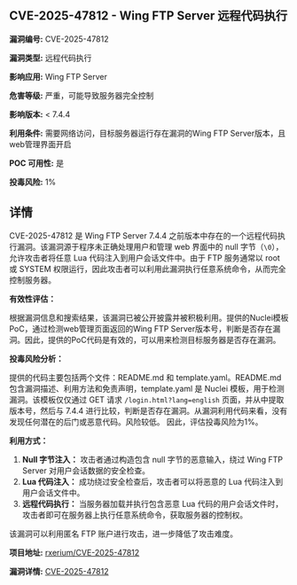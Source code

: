 ## CVE-2025-47812 - Wing FTP Server 远程代码执行

**漏洞编号:** CVE-2025-47812

**漏洞类型:** 远程代码执行

**影响应用:** Wing FTP Server

**危害等级:** 严重，可能导致服务器完全控制

**影响版本:** < 7.4.4

**利用条件:** 需要网络访问，目标服务器运行存在漏洞的Wing FTP Server版本，且web管理界面开启

**POC 可用性:** 是

**投毒风险:** 1%

## 详情

CVE-2025-47812 是 Wing FTP Server 7.4.4 之前版本中存在的一个远程代码执行漏洞。该漏洞源于程序未正确处理用户和管理 web 界面中的 null 字节（`\0`），允许攻击者将任意 Lua 代码注入到用户会话文件中。由于 FTP 服务通常以 root 或 SYSTEM 权限运行，因此攻击者可以利用此漏洞执行任意系统命令，从而完全控制服务器。

**有效性评估：**

根据漏洞信息和搜索结果，该漏洞已被公开披露并被积极利用。提供的Nuclei模板PoC，通过检测web管理页面返回的Wing FTP Server版本号，判断是否存在漏洞。因此，提供的PoC代码是有效的，可以用来检测目标服务器是否存在漏洞。

**投毒风险分析：**

提供的代码主要包括两个文件：README.md 和 template.yaml。README.md 包含漏洞描述、利用方法和免责声明，template.yaml 是 Nuclei 模板，用于检测漏洞。该模板仅仅通过 GET 请求 `/login.html?lang=english` 页面，并从中提取版本号，然后与 7.4.4 进行比较，判断是否存在漏洞。从漏洞利用代码来看，没有发现任何潜在的后门或恶意代码。风险较低。
因此，评估投毒风险为1%。

**利用方式：**

1.  **Null 字节注入：** 攻击者通过构造包含 null 字节的恶意输入，绕过 Wing FTP Server 对用户会话数据的安全检查。
2.  **Lua 代码注入：** 成功绕过安全检查后，攻击者可以将恶意的 Lua 代码注入到用户会话文件中。
3.  **远程代码执行：** 当服务器加载并执行包含恶意 Lua 代码的用户会话文件时，攻击者即可在服务器上执行任意系统命令，获取服务器的控制权。

该漏洞可以利用匿名 FTP 账户进行攻击，进一步降低了攻击难度。

**项目地址:** [rxerium/CVE-2025-47812](https://github.com/rxerium/CVE-2025-47812)

**漏洞详情:** [CVE-2025-47812](https://nvd.nist.gov/vuln/detail/CVE-2025-47812)